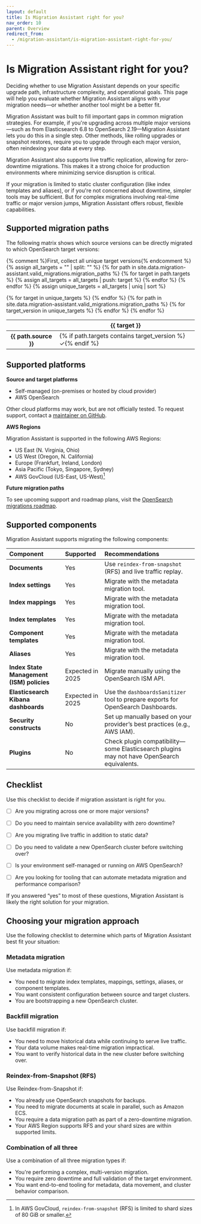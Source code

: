 ```yaml
---
layout: default
title: Is Migration Assistant right for you?
nav_order: 10
parent: Overview
redirect_from:
  - /migration-assistant/is-migration-assistant-right-for-you/
---
```


# Is Migration Assistant right for you?

Deciding whether to use Migration Assistant depends on your specific upgrade path, infrastructure complexity, and operational goals. This page will help you evaluate whether Migration Assistant aligns with your migration needs—or whether another tool might be a better fit.

Migration Assistant was built to fill important gaps in common migration strategies. For example, if you're upgrading across multiple major versions—such as from Elasticsearch 6.8 to OpenSearch 2.19—Migration Assistant lets you do this in a single step. Other methods, like rolling upgrades or snapshot restores, require you to upgrade through each major version, often reindexing your data at every step.

Migration Assistant also supports live traffic replication, allowing for zero-downtime migrations. This makes it a strong choice for production environments where minimizing service disruption is critical.

If your migration is limited to static cluster configuration (like index templates and aliases), or if you're not concerned about downtime, simpler tools may be sufficient. But for complex migrations involving real-time traffic or major version jumps, Migration Assistant offers robust, flexible capabilities.

## Supported migration paths

The following matrix shows which source versions can be directly migrated to which OpenSearch target versions:

<!-- Migration matrix rendering logic retained -->
{% comment %}First, collect all unique target versions{% endcomment %}
{% assign all_targets = "" | split: "" %}
{% for path in site.data.migration-assistant.valid_migrations.migration_paths %}
  {% for target in path.targets %}
    {% assign all_targets = all_targets | push: target %}
  {% endfor %}
{% endfor %}
{% assign unique_targets = all_targets | uniq | sort %}

<table class="migration-matrix">
  <thead>
    <tr>
      <th></th>
      {% for target in unique_targets %}
        <th>{{ target }}</th>
      {% endfor %}
    </tr>
  </thead>
  <tbody>
    {% for path in site.data.migration-assistant.valid_migrations.migration_paths %}
      <tr>
        <th>{{ path.source }}</th>
        {% for target_version in unique_targets %}
          <td>
            {% if path.targets contains target_version %}✓{% endif %}
          </td>
        {% endfor %}
      </tr>
    {% endfor %}
  </tbody>
</table>

## Supported platforms

**Source and target platforms**

- Self-managed (on-premises or hosted by cloud provider)
- AWS OpenSearch

Other cloud platforms may work, but are not officially tested. To request support, contact a [maintainer on GitHub](https://github.com/opensearch-project/opensearch-migrations/blob/main/MAINTAINERS.md).

**AWS Regions**

Migration Assistant is supported in the following AWS Regions:

- US East (N. Virginia, Ohio)
- US West (Oregon, N. California)
- Europe (Frankfurt, Ireland, London)
- Asia Pacific (Tokyo, Singapore, Sydney)
- AWS GovCloud (US-East, US-West)[^1]

[^1]: In AWS GovCloud, `reindex-from-snapshot` (RFS) is limited to shard sizes of 80 GiB or smaller.

**Future migration paths**

To see upcoming support and roadmap plans, visit the [OpenSearch migrations roadmap](https://github.com/orgs/opensearch-project/projects/229/views/1).

## Supported components

Migration Assistant supports migrating the following components:

| Component | Supported | Recommendations   |
| :--- |:--- | :--- |
| **Documents**  | Yes  | Use `reindex-from-snapshot` (RFS) and live traffic replay. |
| **Index settings**  | Yes   | Migrate with the metadata migration tool. |
| **Index mappings**  | Yes   | Migrate with the metadata migration tool.  |
| **Index templates**   | Yes   | Migrate with the metadata migration tool. |
| **Component templates**  | Yes   | Migrate with the metadata migration tool.  |
| **Aliases**   | Yes   | Migrate with the metadata migration tool.  |
| **Index State Management (ISM) policies**  | Expected in 2025    | Migrate manually using the OpenSearch ISM API.  |
| **Elasticsearch Kibana dashboards** | Expected in 2025 | Use the `dashboardsSanitizer` tool to prepare exports for OpenSearch Dashboards. |
| **Security constructs**   | No   | Set up manually based on your provider’s best practices (e.g., AWS IAM). |
| **Plugins**  | No  | Check plugin compatibility—some Elasticsearch plugins may not have OpenSearch equivalents. |

## Checklist

Use this checklist to decide if migration assistant is right for you.

- [ ] Are you migrating across one or more major versions?

- [ ] Do you need to maintain service availability with zero downtime?

- [ ] Are you migrating live traffic in addition to static data?

- [ ] Do you need to validate a new OpenSearch cluster before switching over?

- [ ] Is your environment self-managed or running on AWS OpenSearch?

- [ ] Are you looking for tooling that can automate metadata migration and performance comparison?

If you answered “yes” to most of these questions, Migration Assistant is likely the right solution for your migration.

## Choosing your migration approach

Use the following checklist to determine which parts of Migration Assistant best fit your situation:

### Metadata migration

Use metadata migration if:

- You need to migrate index templates, mappings, settings, aliases, or component templates.
- You want consistent configuration between source and target clusters.
- You are bootstrapping a new OpenSearch cluster.

### Backfill migration

Use backfill migration if:

- You need to move historical data while continuing to serve live traffic.
- Your data volume makes real-time migration impractical.
- You want to verify historical data in the new cluster before switching over.

### Reindex-from-Snapshot (RFS)

Use Reindex-from-Snapshot if:

- You already use OpenSearch snapshots for backups.
- You need to migrate documents at scale in parallel, such as Amazon ECS.
- You require a data migration path as part of a zero-downtime migration.
- Your AWS Region supports RFS and your shard sizes are within supported limits.

### Combination of all three

Use a combination of all three migration types if:

- You're performing a complex, multi-version migration.
- You require zero downtime and full validation of the target environment.
- You want end-to-end tooling for metadata, data movement, and cluster behavior comparison.

